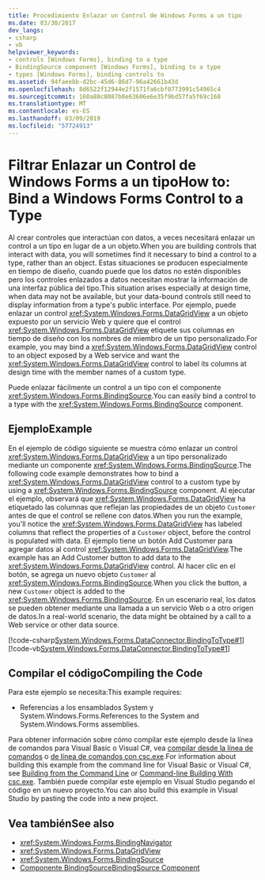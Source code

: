 ```yaml
---
title: Procedimiento Enlazar un Control de Windows Forms a un tipo
ms.date: 03/30/2017
dev_langs:
- csharp
- vb
helpviewer_keywords:
- controls [Windows Forms], binding to a type
- BindingSource component [Windows Forms], binding to a type
- types [Windows Forms], binding controls to
ms.assetid: 94faeebb-d2bc-45d6-86d7-96a42661b43d
ms.openlocfilehash: 8d6522f12944e2f1571fa6cbf0773991c54965c4
ms.sourcegitcommit: 160a88c8087b0e63606e6e35f9bd57fa5f69c168
ms.translationtype: MT
ms.contentlocale: es-ES
ms.lasthandoff: 03/09/2019
ms.locfileid: "57724913"
---
```

# <a name="how-to-bind-a-windows-forms-control-to-a-type"></a><span data-ttu-id="809a3-102">Filtrar Enlazar un Control de Windows Forms a un tipo</span><span class="sxs-lookup"><span data-stu-id="809a3-102">How to: Bind a Windows Forms Control to a Type</span></span>
<span data-ttu-id="809a3-103">Al crear controles que interactúan con datos, a veces necesitará enlazar un control a un tipo en lugar de a un objeto.</span><span class="sxs-lookup"><span data-stu-id="809a3-103">When you are building controls that interact with data, you will sometimes find it necessary to bind a control to a type, rather than an object.</span></span> <span data-ttu-id="809a3-104">Estas situaciones se producen especialmente en tiempo de diseño, cuando puede que los datos no estén disponibles pero los controles enlazados a datos necesitan mostrar la información de una interfaz pública del tipo.</span><span class="sxs-lookup"><span data-stu-id="809a3-104">This situation arises especially at design time, when data may not be available, but your data-bound controls still need to display information from a type's public interface.</span></span> <span data-ttu-id="809a3-105">Por ejemplo, puede enlazar un control <xref:System.Windows.Forms.DataGridView> a un objeto expuesto por un servicio Web y quiere que el control <xref:System.Windows.Forms.DataGridView> etiquete sus columnas en tiempo de diseño con los nombres de miembro de un tipo personalizado.</span><span class="sxs-lookup"><span data-stu-id="809a3-105">For example, you may bind a <xref:System.Windows.Forms.DataGridView> control to an object exposed by a Web service and want the <xref:System.Windows.Forms.DataGridView> control to label its columns at design time with the member names of a custom type.</span></span>  
  
 <span data-ttu-id="809a3-106">Puede enlazar fácilmente un control a un tipo con el componente <xref:System.Windows.Forms.BindingSource>.</span><span class="sxs-lookup"><span data-stu-id="809a3-106">You can easily bind a control to a type with the <xref:System.Windows.Forms.BindingSource> component.</span></span>  
  
## <a name="example"></a><span data-ttu-id="809a3-107">Ejemplo</span><span class="sxs-lookup"><span data-stu-id="809a3-107">Example</span></span>  
 <span data-ttu-id="809a3-108">En el ejemplo de código siguiente se muestra cómo enlazar un control <xref:System.Windows.Forms.DataGridView> a un tipo personalizado mediante un componente <xref:System.Windows.Forms.BindingSource>.</span><span class="sxs-lookup"><span data-stu-id="809a3-108">The following code example demonstrates how to bind a <xref:System.Windows.Forms.DataGridView> control to a custom type by using a <xref:System.Windows.Forms.BindingSource> component.</span></span> <span data-ttu-id="809a3-109">Al ejecutar el ejemplo, observará que <xref:System.Windows.Forms.DataGridView> ha etiquetado las columnas que reflejan las propiedades de un objeto `Customer` antes de que el control se rellene con datos.</span><span class="sxs-lookup"><span data-stu-id="809a3-109">When you run the example, you'll notice the <xref:System.Windows.Forms.DataGridView> has labeled columns that reflect the properties of a `Customer` object, before the control is populated with data.</span></span> <span data-ttu-id="809a3-110">El ejemplo tiene un botón Add Customer para agregar datos al control <xref:System.Windows.Forms.DataGridView>.</span><span class="sxs-lookup"><span data-stu-id="809a3-110">The example has an Add Customer button to add data to the <xref:System.Windows.Forms.DataGridView> control.</span></span> <span data-ttu-id="809a3-111">Al hacer clic en el botón, se agrega un nuevo objeto `Customer` al <xref:System.Windows.Forms.BindingSource>.</span><span class="sxs-lookup"><span data-stu-id="809a3-111">When you click the button, a new `Customer` object is added to the <xref:System.Windows.Forms.BindingSource>.</span></span> <span data-ttu-id="809a3-112">En un escenario real, los datos se pueden obtener mediante una llamada a un servicio Web o a otro origen de datos.</span><span class="sxs-lookup"><span data-stu-id="809a3-112">In a real-world scenario, the data might be obtained by a call to a Web service or other data source.</span></span>  
  
 [!code-csharp[System.Windows.Forms.DataConnector.BindingToType#1](~/samples/snippets/csharp/VS_Snippets_Winforms/System.Windows.Forms.DataConnector.BindingToType/CS/form1.cs#1)]
 [!code-vb[System.Windows.Forms.DataConnector.BindingToType#1](~/samples/snippets/visualbasic/VS_Snippets_Winforms/System.Windows.Forms.DataConnector.BindingToType/VB/form1.vb#1)]  
  
## <a name="compiling-the-code"></a><span data-ttu-id="809a3-113">Compilar el código</span><span class="sxs-lookup"><span data-stu-id="809a3-113">Compiling the Code</span></span>  
 <span data-ttu-id="809a3-114">Para este ejemplo se necesita:</span><span class="sxs-lookup"><span data-stu-id="809a3-114">This example requires:</span></span>  
  
-   <span data-ttu-id="809a3-115">Referencias a los ensamblados System y System.Windows.Forms.</span><span class="sxs-lookup"><span data-stu-id="809a3-115">References to the System and System.Windows.Forms assemblies.</span></span>  
  
 <span data-ttu-id="809a3-116">Para obtener información sobre cómo compilar este ejemplo desde la línea de comandos para Visual Basic o Visual C#, vea [compilar desde la línea de comandos](../../../visual-basic/reference/command-line-compiler/building-from-the-command-line.md) o [de línea de comandos con csc.exe](../../../csharp/language-reference/compiler-options/command-line-building-with-csc-exe.md).</span><span class="sxs-lookup"><span data-stu-id="809a3-116">For information about building this example from the command line for Visual Basic or Visual C#, see [Building from the Command Line](../../../visual-basic/reference/command-line-compiler/building-from-the-command-line.md) or [Command-line Building With csc.exe](../../../csharp/language-reference/compiler-options/command-line-building-with-csc-exe.md).</span></span> <span data-ttu-id="809a3-117">También puede compilar este ejemplo en Visual Studio pegando el código en un nuevo proyecto.</span><span class="sxs-lookup"><span data-stu-id="809a3-117">You can also build this example in Visual Studio by pasting the code into a new project.</span></span>  
  
## <a name="see-also"></a><span data-ttu-id="809a3-118">Vea también</span><span class="sxs-lookup"><span data-stu-id="809a3-118">See also</span></span>
- <xref:System.Windows.Forms.BindingNavigator>
- <xref:System.Windows.Forms.DataGridView>
- <xref:System.Windows.Forms.BindingSource>
- [<span data-ttu-id="809a3-119">Componente BindingSource</span><span class="sxs-lookup"><span data-stu-id="809a3-119">BindingSource Component</span></span>](bindingsource-component.md)

